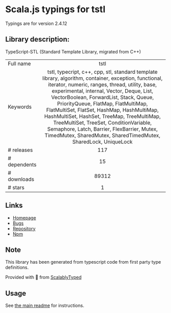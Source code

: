 
# Scala.js typings for tstl

Typings are for version 2.4.12

## Library description:
TypeScript-STL (Standard Template Library, migrated from C++)

|                    |                 |
| ------------------ | :-------------: |
| Full name          | tstl |
| Keywords           | tstl, typecript, c++, cpp, stl, standard template library, algorithm, container, exception, functional, iterator, numeric, ranges, thread, utility, base, experimental, internal, Vector, Deque, List, VectorBoolean, ForwardList, Stack, Queue, PriorityQueue, FlatMap, FlatMultiMap, FlatMultiSet, FlatSet, HashMap, HashMultiMap, HashMultiSet, HashSet, TreeMap, TreeMultiMap, TreeMultiSet, TreeSet, ConditionVariable, Semaphore, Latch, Barrier, FlexBarrier, Mutex, TimedMutex, SharedMutex, SharedTimedMutex, SharedLock, UniqueLock |
| # releases         | 117 |
| # dependents       | 15 |
| # downloads        | 89312 |
| # stars            | 1 |

## Links
- [Homepage](https://github.com/samchon/tstl)
- [Bugs](https://github.com/samchon/tstl/issues)
- [Repository](https://github.com/samchon/tstl)
- [Npm](https://www.npmjs.com/package/tstl)
    


## Note
This library has been generated from typescript code from first party type definitions.

Provided with :purple_heart: from [ScalablyTyped](https://github.com/oyvindberg/ScalablyTyped)

## Usage
See [the main readme](../../readme.md) for instructions.


